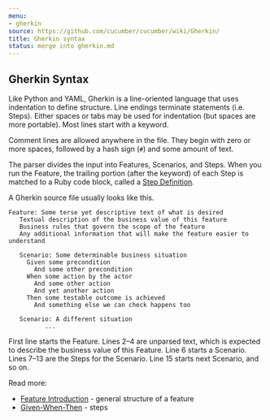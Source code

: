 ```yaml
---
menu:
- gherkin
source: https://github.com/cucumber/cucumber/wiki/Gherkin/
title: Gherkin syntax
status: merge into gherkin.md
---
```


## Gherkin Syntax

Like Python and YAML, Gherkin is a line-oriented language that uses indentation
to define structure. Line endings terminate statements (i.e. Steps). Either
spaces or tabs may be used for indentation (but spaces are more portable). Most
lines start with a keyword.

Comment lines are allowed anywhere in the file. They begin with zero or more
spaces, followed by a hash sign (`#`) and some amount of text.

The parser divides the input into Features, Scenarios, and Steps. When you run
the Feature, the trailing portion (after the keyword) of each Step is matched to
a Ruby code block, called a [Step Definition](/cucumber/step-definitions/).

A Gherkin source file usually looks like this.

```gherkin
Feature: Some terse yet descriptive text of what is desired
   Textual description of the business value of this feature
   Business rules that govern the scope of the feature
   Any additional information that will make the feature easier to understand

   Scenario: Some determinable business situation
     Given some precondition
       And some other precondition
     When some action by the actor
       And some other action
       And yet another action
     Then some testable outcome is achieved
       And something else we can check happens too

   Scenario: A different situation
          ...
```

First line starts the Feature. Lines 2–4 are unparsed text, which is expected to
describe the business value of this Feature. Line 6 starts a Scenario. Lines
7–13 are the Steps for the Scenario. Line 15 starts next Scenario, and so on.

Read more:

- [Feature Introduction](/gherkin/feature-introduction/) - general structure of a feature
- [Given-When-Then](/gherkin/given-when-then/) - steps
